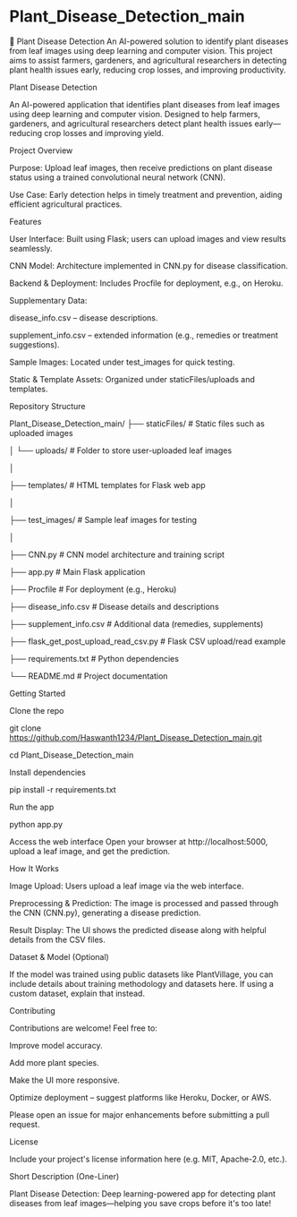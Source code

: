 # Plant_Disease_Detection_main
🌱 Plant Disease Detection  An AI-powered solution to identify plant diseases from leaf images using deep learning and computer vision. This project aims to assist farmers, gardeners, and agricultural researchers in detecting plant health issues early, reducing crop losses, and improving productivity.

Plant Disease Detection

An AI-powered application that identifies plant diseases from leaf images using deep learning and computer vision. Designed to help farmers, gardeners, and agricultural researchers detect plant health issues early—reducing crop losses and improving yield.

Project Overview

Purpose: Upload leaf images, then receive predictions on plant disease status using a trained convolutional neural network (CNN).

Use Case: Early detection helps in timely treatment and prevention, aiding efficient agricultural practices.

Features

User Interface: Built using Flask; users can upload images and view results seamlessly.

CNN Model: Architecture implemented in CNN.py for disease classification.

Backend & Deployment: Includes Procfile for deployment, e.g., on Heroku.

Supplementary Data:

disease_info.csv – disease descriptions.

supplement_info.csv – extended information (e.g., remedies or treatment suggestions).

Sample Images: Located under test_images for quick testing.

Static & Template Assets: Organized under staticFiles/uploads and templates.

Repository Structure

Plant_Disease_Detection_main/
├── staticFiles/                # Static files such as uploaded images

│   └── uploads/                 # Folder to store user-uploaded leaf images

│

├── templates/                   # HTML templates for Flask web app

│

├── test_images/                  # Sample leaf images for testing

│

├── CNN.py                        # CNN model architecture and training script

├── app.py                        # Main Flask application

├── Procfile                      # For deployment (e.g., Heroku)

├── disease_info.csv              # Disease details and descriptions

├── supplement_info.csv           # Additional data (remedies, supplements)

├── flask_get_post_upload_read_csv.py  # Flask CSV upload/read example

├── requirements.txt              # Python dependencies

└── README.md                     # Project documentation

Getting Started

Clone the repo

git clone https://github.com/Haswanth1234/Plant_Disease_Detection_main.git

cd Plant_Disease_Detection_main


Install dependencies

pip install -r requirements.txt


Run the app

python app.py


Access the web interface
Open your browser at http://localhost:5000, upload a leaf image, and get the prediction.

How It Works

Image Upload: Users upload a leaf image via the web interface.

Preprocessing & Prediction: The image is processed and passed through the CNN (CNN.py), generating a disease prediction.

Result Display: The UI shows the predicted disease along with helpful details from the CSV files.

Dataset & Model (Optional)

If the model was trained using public datasets like PlantVillage, you can include details about training methodology and datasets here. If using a custom dataset, explain that instead.

Contributing

Contributions are welcome! Feel free to:

Improve model accuracy.

Add more plant species.

Make the UI more responsive.

Optimize deployment – suggest platforms like Heroku, Docker, or AWS.

Please open an issue for major enhancements before submitting a pull request.

License

Include your project's license information here (e.g. MIT, Apache-2.0, etc.).

Short Description (One-Liner)

Plant Disease Detection: Deep learning-powered app for detecting plant diseases from leaf images—helping you save crops before it's too late!
